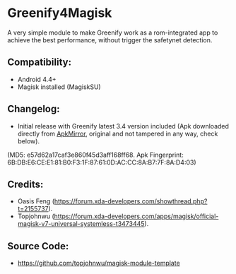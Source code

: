# Greenify4Magisk
A very simple module to make Greenify work as a rom-integrated app to achieve the best performance, without trigger the safetynet detection.

## Compatibility:
* Android 4.4+
* Magisk installed (MagiskSU)

## Changelog:
- Initial release with Greenify latest 3.4 version included (Apk downloaded directly from [ApkMirror](http://www.apkmirror.com/apk/oasis-feng/greenify/greenify-3-4-release/), original and not tampered in any way, check below).

(MD5: e57d62a17caf3e860f45d3aff168ff68. Apk Fingerprint: 6B:DB:E6:CE:E1:81:B0:F3:1F:87:61:0D:AC:CC:8A:B7:7F:8A:D4:03)

## Credits:
* Oasis Feng (https://forum.xda-developers.com/showthread.php?t=2155737).
* Topjohnwu (https://forum.xda-developers.com/apps/magisk/official-magisk-v7-universal-systemless-t3473445).

## Source Code:
* https://github.com/topjohnwu/magisk-module-template
